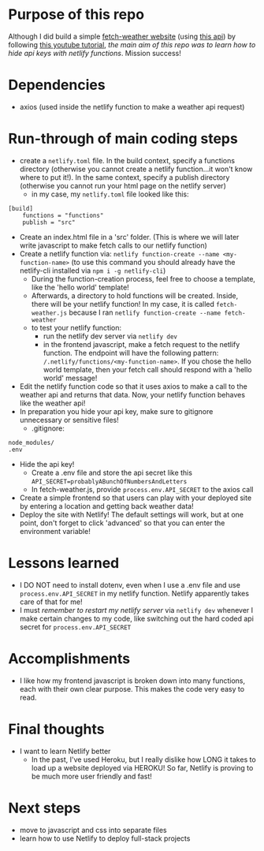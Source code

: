 # Purpose of this repo

Although I did build a simple [fetch-weather website](https://eloquent-darwin-c9b4aa.netlify.app/) (using [this api](https://weatherstack.com/)) by following [this youtube tutorial](https://youtu.be/m2Dr4L_Ab14), _the main aim of this repo was to learn how to hide api keys with netlify functions_. Mission success!

# Dependencies

- axios (used inside the netlify function to make a weather api request)

# Run-through of main coding steps

- create a `netlify.toml` file. In the build context, specify a functions directory (otherwise you cannot create a netlify function...it won't know where to put it!). In the same context, specify a publish directory (otherwise you cannot run your html page on the netlify server)
  - in my case, my `netlify.toml` file looked like this:

```
[build]
    functions = "functions"
    publish = "src"
```

- Create an index.html file in a 'src' folder. (This is where we will later write javascript to make fetch calls to our netlify function)
- Create a netlify function via: `netlify function-create --name <my-function-name>` (to use this command you should already have the netlify-cli installed via `npm i -g netlify-cli`)
  - During the function-creation process, feel free to choose a template, like the 'hello world' template!
  - Afterwards, a directory to hold functions will be created. Inside, there will be your netlify function! In my case, it is called `fetch-weather.js` because I ran `netlify function-create --name fetch-weather`
  - to test your netlify function:
    - run the netlify dev server via `netlify dev`
    - in the frontend javascript, make a fetch request to the netlify function. The endpoint will have the following pattern: `/.netlify/functions/<my-function-name>`. If you chose the hello world template, then your fetch call should respond with a 'hello world' message!
- Edit the netlify function code so that it uses axios to make a call to the weather api and returns that data. Now, your netlify function behaves like the weather api!
- In preparation you hide your api key, make sure to gitignore unnecessary or sensitive files!
  - .gitignore:

```
node_modules/
.env
```

- Hide the api key!
  - Create a .env file and store the api secret like this `API_SECRET=probablyABunchOfNumbersAndLetters`
  - In fetch-weather.js, provide `process.env.API_SECRET` to the axios call
- Create a simple frontend so that users can play with your deployed site by entering a location and getting back weather data!
- Deploy the site with Netlify!  The default settings will work, but at one point, don't forget to click 'advanced' so that you can enter the environment variable!

# Lessons learned

- I DO NOT need to install dotenv, even when I use a .env file and use `process.env.API_SECRET` in my netlify function. Netlify apparently takes care of that for me!
- I must _remember to restart my netlify server_ via `netlify dev` whenever I make certain changes to my code, like switching out the hard coded api secret for `process.env.API_SECRET`

# Accomplishments

- I like how my frontend javascript is broken down into many functions, each with their own clear purpose. This makes the code very easy to read.

# Final thoughts

- I want to learn Netlify better
  - In the past, I've used Heroku, but I really dislike how LONG it takes to load up a website deployed via HEROKU!
    So far, Netlify is proving to be much more user friendly and fast!

# Next steps
- move to javascript and css into separate files
- learn how to use Netlify to deploy full-stack projects

